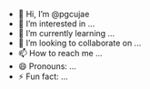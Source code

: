 - 👋 Hi, I’m @pgcujae
- 👀 I’m interested in ...
- 🌱 I’m currently learning ...
- 💞️ I’m looking to collaborate on ...
- 📫 How to reach me ...
- 😄 Pronouns: ...
- ⚡ Fun fact: ...

<!---
pgcujae/pgcujae is a ✨ special ✨ repository because its `README.md` (this file) appears on your GitHub profile.
You can click the Preview link to take a look at your changes.
--->
